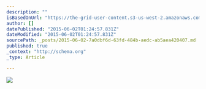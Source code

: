 ```yaml
---
description: ""
isBasedOnUrl: "https://the-grid-user-content.s3-us-west-2.amazonaws.com/38d24665-0033-441b-b6b1-e8d84706129e.jpg"
author: []
datePublished: "2015-06-02T01:24:57.831Z"
dateModified: "2015-06-02T01:24:57.831Z"
sourcePath: _posts/2015-06-02-7a0dbf6d-63fd-484b-aedc-ab5aea420407.md
published: true
_context: "http://schema.org"
_type: Article

---
```

![](https://the-grid-user-content.s3-us-west-2.amazonaws.com/38d24665-0033-441b-b6b1-e8d84706129e.jpg)